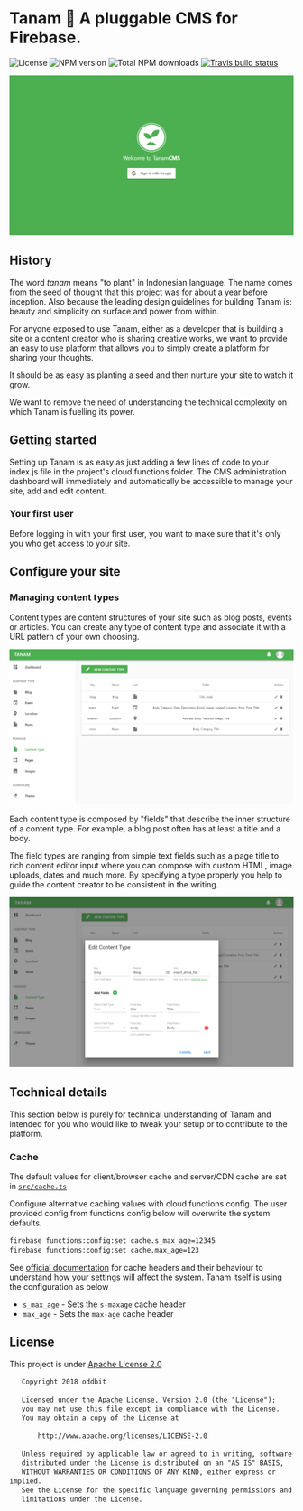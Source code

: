 # Tanam 🌱 A pluggable CMS for Firebase.
![License](https://img.shields.io/npm/l/tanam.svg)
![NPM version](https://img.shields.io/npm/v/tanam.svg)
![Total NPM downloads](https://img.shields.io/npm/dt/tanam.svg)
[![Travis build status](https://img.shields.io/travis/oddbit/tanam.svg)](https://travis-ci.org/oddbit/nexudus-js)

![Login screen](/doc/images/login.png)


## History
The word *tanam* means "to plant" in Indonesian language. The name comes from the seed of thought that this project was for
about a year before inception. Also because the leading design guidelines for building Tanam is: beauty and simplicity on
surface and power from within.

For anyone exposed to use Tanam, either as a developer that is building a site or a content creator who is sharing creative works,
we want to provide an easy to use platform that allows you to simply create a platform for sharing your thoughts.

It should be as easy as planting a seed and then nurture your site to watch it grow.

We want to remove the need of understanding the technical complexity on which Tanam is fuelling its power.

## Getting started
Setting up Tanam is as easy as just adding a few lines of code to your index.js file in the project's cloud functions folder.
The CMS administration dashboard will immediately and automatically be accessible to manage your site, add and edit content.

### Your first user
Before logging in with your first user, you want to make sure that it's only you who get access to your site.

## Configure your site

### Managing content types
Content types are content structures of your site such as blog posts, events or articles.
You can create any type of content type and associate it with a URL pattern of your own choosing.

![List content types](/doc/images/content-types-list.png)

Each content type is composed by "fields" that describe the inner structure of a content type.
For example, a blog post often has at least a title and a body.

The field types are ranging from simple text fields such as a page title to rich content editor input
where you can compose with custom HTML, image uploads, dates and much more. By specifying a type
properly you help to guide the content creator to be consistent in the writing.

![Edit content type](/doc/images/content-types-edit.png)

## Technical details
This section below is purely for technical understanding of Tanam and intended for you who
would like to tweak your setup or to contribute to the platform.

### Cache
The default values for client/browser cache and server/CDN cache are set in
[`src/cache.ts`](src/cache.ts)

Configure alternative caching values with cloud functions config. The user provided config
from functions config below will overwrite the system defaults.

```bash
firebase functions:config:set cache.s_max_age=12345
firebase functions:config:set cache.max_age=123
```

See [official documentation](https://developer.mozilla.org/en-US/docs/Web/HTTP/Headers/Cache-Control)
for cache headers and their behaviour to understand how your settings will affect the system.
Tanam itself is using the configuration as below

 * `s_max_age` - Sets the `s-maxage` cache header
 * `max_age` - Sets the `max-age` cache header


## License
This project is under [Apache License 2.0](LICENSE)

```
   Copyright 2018 oddbit

   Licensed under the Apache License, Version 2.0 (the "License");
   you may not use this file except in compliance with the License.
   You may obtain a copy of the License at

       http://www.apache.org/licenses/LICENSE-2.0

   Unless required by applicable law or agreed to in writing, software
   distributed under the License is distributed on an "AS IS" BASIS,
   WITHOUT WARRANTIES OR CONDITIONS OF ANY KIND, either express or implied.
   See the License for the specific language governing permissions and
   limitations under the License.
```
